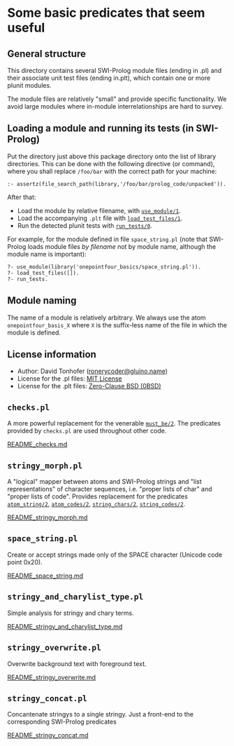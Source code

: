 # Some basic predicates that seem useful

## General structure

This directory contains several SWI-Prolog module files (ending in .pl) and their associate unit test files (ending in.plt), which contain 
one or more plunit modules.

The module files are relatively "small" and provide specific functionality. We avoid large modules where in-module interrelationships
are hard to survey.

## Loading a module and running its tests (in SWI-Prolog)

Put the directory just above this package directory 
onto the list of library directories. This can be done with the 
following directive (or command), where you shall replace `/foo/bar` with
the correct path for your machine:

```
:- assertz(file_search_path(library,'/foo/bar/prolog_code/unpacked')).
```

After that:

- Load the module by relative filename, with [`use_module/1`](https://eu.swi-prolog.org/pldoc/doc_for?object=use_module/1).
- Load the accompanying `.plt` file with [`load_test_files/1`](https://eu.swi-prolog.org/pldoc/doc_for?object=load_test_files/1).
- Run the detected plunit tests with [`run_tests/0`](https://eu.swi-prolog.org/pldoc/doc_for?object=run_tests/0).

For example, for the module defined in file `space_string.pl` (note that SWI-Prolog
loads module files _by filename_ not by module name, although the module name is important):

```
?- use_module(library('onepointfour_basics/space_string.pl')).
?- load_test_files([]).
?- run_tests.
```

## Module naming

The name of a module is relatively arbitrary. We always use the atom `onepointfour_basis_X` where `X` is the suffix-less name
of the file in which the module is defined.

## License information

- Author: David Tonhofer (ronerycoder@gluino.name) 
- License for the .pl files: [MIT License](https://opensource.org/licenses/MIT)
- License for the .plt files: [Zero-Clause BSD (0BSD)](https://opensource.org/licenses/0BSD)

## `checks.pl`

A more powerful replacement for the venerable [`must_be/2`](https://eu.swi-prolog.org/pldoc/doc_for?object=must_be/2).
The predicates provided by `checks.pl` are used throughout other code.

[README_checks.md](README_checks.md)

## `stringy_morph.pl`

A "logical" mapper between atoms and SWI-Prolog strings and "list representations"
of character sequences, i.e. "proper lists of char" and "proper lists of code".
Provides replacement for the predicates 
[`atom_string/2`](https://eu.swi-prolog.org/pldoc/doc_for?object=atom_string/2),
[`atom_codes/2`](https://eu.swi-prolog.org/pldoc/doc_for?object=atom_codes/2),
[`string_chars/2`](https://eu.swi-prolog.org/pldoc/doc_for?object=string_chars/2),
[`string_codes/2`](https://eu.swi-prolog.org/pldoc/doc_for?object=string_codes/2).

[README_stringy_morph.md](README_stringy_morph.md)

## `space_string.pl` 

Create or accept strings made only of the SPACE character (Unicode code point 0x20).

[README_space_string.md](README_space_string.md)

## `stringy_and_charylist_type.pl`

Simple analysis for stringy and chary terms.

[README_stringy_and_charylist_type.md](README_stringy_and_charylist_type.md)

## `stringy_overwrite.pl`

Overwrite background text with foreground text.

[README_stringy_overwrite.md](README_stringy_overwrite.md)

## `stringy_concat.pl`

Concantenate stringys to a single stringy. Just a front-end to the corresponding
SWI-Prolog predicates

[README_stringy_concat.md](README_stringy_concat.md)

